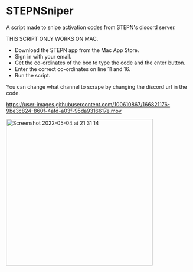 # STEPNSniper
A script made to snipe activation codes from STEPN's discord server.

THIS SCRIPT ONLY WORKS ON MAC.

 - Download the STEPN app from the Mac App Store.
 - Sign in with your email.
 - Get the co-ordinates of the box to type the code and the enter button.
 - Enter the correct co-ordinates on line 11 and 16.
 - Run the script.

You can change what channel to scrape by changing the discord url in the code.

https://user-images.githubusercontent.com/100610867/166821176-9be3c824-860f-4afd-a03f-95da9316617e.mov

<img width="397" alt="Screenshot 2022-05-04 at 21 31 14" src="https://user-images.githubusercontent.com/100610867/166821198-a91d2586-b6f1-4b62-b0f7-aa0e4affb16b.png">
